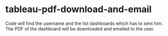 # tableau-pdf-download-and-email
Code will find the username and the list dashboards which has to sent him. The PDF of the dashboard will be downloaded and emailed to the user.
